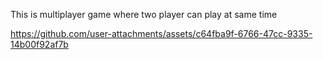 This is multiplayer game where two player can play at same time



https://github.com/user-attachments/assets/c64fba9f-6766-47cc-9335-14b00f92af7b

